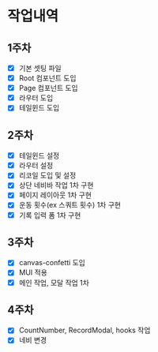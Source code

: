 # 작업내역
## 1주차
- [x] 기본 셋팅 파일
- [x] Root 컴포넌트 도입
- [x] Page 컴포넌트 도입
- [x] 라우터 도입
- [x] 테일윈드 도입

## 2주차 
- [x] 테일윈드 설정
- [x] 라우터 설정
- [x] 리코일 도입 및 설정
- [x] 상단 네비바 작업 1차 구현
- [x] 페이지 레이아웃 1차 구현
- [x] 운동 횟수(ex 스쿼트 횟수) 1차 구현
- [x] 기록 입력 폼 1차 구현

## 3주차
- [x] canvas-confetti 도입
- [x] MUI 적용
- [x] 메인 작업, 모달 작업 1차

## 4주차
- [x] CountNumber, RecordModal, hooks 작업
- [x] 네비 변경